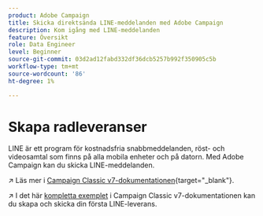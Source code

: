 ```yaml
---
product: Adobe Campaign
title: Skicka direktsända LINE-meddelanden med Adobe Campaign
description: Kom igång med LINE-meddelanden
feature: Översikt
role: Data Engineer
level: Beginner
source-git-commit: 03d2ad12fabd332df36dcb5257b992f350905c5b
workflow-type: tm+mt
source-wordcount: '86'
ht-degree: 1%

---
```


# Skapa radleveranser

LINE är ett program för kostnadsfria snabbmeddelanden, röst- och videosamtal som finns på alla mobila enheter och på datorn. Med Adobe Campaign kan du skicka LINE-meddelanden.


↗️ Läs mer i [Campaign Classic v7-dokumentationen](https://experienceleague.adobe.com/docs/campaign-classic/using/sending-messages/line-channel.html){target=&quot;_blank&quot;}.

↗️ I det här [kompletta exemplet](https://experienceleague.adobe.com/docs/campaign-classic/using/sending-messages/line-channel.html#example--create-and-send-a-personalized-line-message) i Campaign Classic v7-dokumentationen kan du skapa och skicka din första LINE-leverans.
